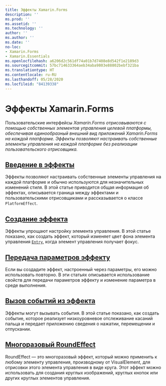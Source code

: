 ```yaml
---
title: Эффекты Xamarin.Forms
description: ''
ms.prod: ''
ms.assetid: ''
ms.technology: ''
author: ''
ms.author: ''
ms.date: ''
no-loc:
- Xamarin.Forms
- Xamarin.Essentials
ms.openlocfilehash: a6206d2c561df74a01b7d7408e8d542f1e2189d3
ms.sourcegitcommit: 57bc714633364aeb34aba9803e88802bebf321ba
ms.translationtype: HT
ms.contentlocale: ru-RU
ms.lasthandoff: 05/28/2020
ms.locfileid: "84139338"
---
```

# <a name="xamarinforms-effects"></a>Эффекты Xamarin.Forms

Пользовательские интерфейсы _Xamarin.Forms отрисовываются с помощью собственных элементов управления целевой платформы, обеспечивая единообразный внешний вид приложений Xamarin.Forms на каждой платформе. Эффекты позволяют настраивать собственные элементы управления на каждой платформе без реализации пользовательского отрисовщика._

## <a name="introduction-to-effects"></a>[Введение в эффекты](introduction.md)

Эффекты позволяют настраивать собственные элементы управления на каждой платформе и обычно используются для незначительных изменений стиля. В этой статье приводится общая информация об эффектах, описывается граница между эффектами и пользовательскими отрисовщиками и рассказывается о классе `PlatformEffect`.

## <a name="creating-an-effect"></a>[Создание эффекта](creating.md)

Эффекты упрощают настройку элемента управления. В этой статье показано, как создать эффект, который изменяет цвет фона элемента управления [`Entry`](xref:Xamarin.Forms.Entry), когда элемент управления получает фокус.

## <a name="passing-parameters-to-an-effect"></a>[Передача параметров эффекту](passing-parameters/index.md)

Если вы создадите эффект, настроенный через параметры, его можно использовать повторно. В эти статьях описывается использование свойств для передачи параметров эффекту и изменение параметра в среде выполнения.

## <a name="invoking-events-from-an-effect"></a>[Вызов событий из эффекта](touch-tracking.md)

Эффекты могут вызывать события. В этой статье показано, как создать событие, которое реализует низкоуровневое отслеживание касаний пальца и передает приложению сведения о нажатии, перемещении и отпускании.

## <a name="reusable-roundeffect"></a>[Многоразовый RoundEffect](reusable-roundeffect.md)

RoundEffect — это многоразовый эффект, который можно применить к любому элементу управления, производному от VisualElement, для отрисовки этого элемента управления в виде круга. Этот эффект можно использовать для создания круглых изображений, круглых кнопок или других круглых элементов управления.
